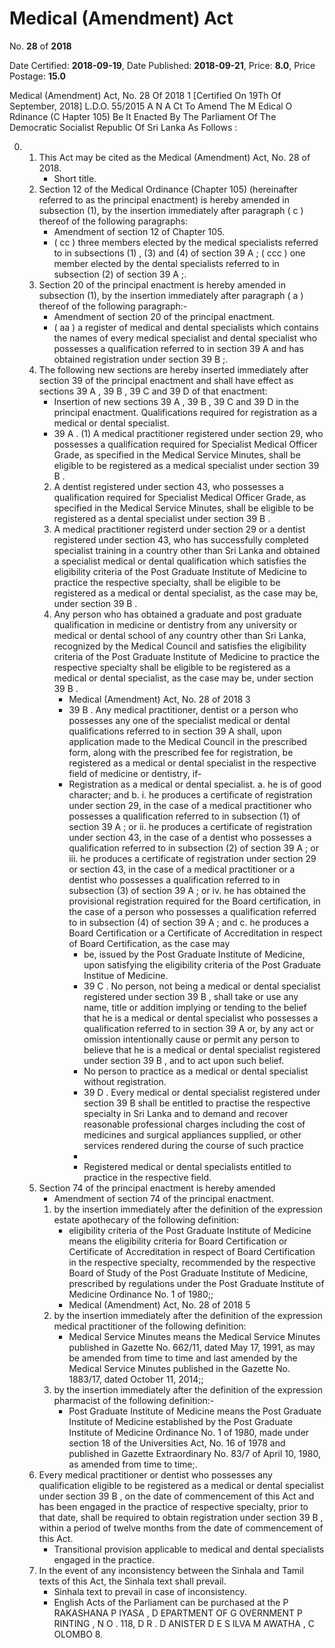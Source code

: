 # Medical (Amendment) Act

No. **28** of **2018**

Date Certified: **2018-09-19**, Date Published: **2018-09-21**, Price: **8.0**, Price Postage: **15.0**

Medical (Amendment) Act, No. 28 Of 2018 1
[Certified On 19Th Of September, 2018]
L.D.O. 55/2015
A N  A Ct   To   Amend   The  M Edical  O Rdinance  (C Hapter  105)
Be It Enacted By The Parliament Of The Democratic Socialist Republic Of Sri Lanka As Follows :

0. 
    1. This Act may be cited as the Medical (Amendment) Act, No. 28 of 2018.
        - Short title.
    2. Section 12 of the Medical Ordinance (Chapter 105) (hereinafter referred to as the principal enactment) is hereby amended in subsection (1), by the insertion immediately after paragraph ( c ) thereof of the following paragraphs:
        - Amendment of section 12 of Chapter 105.
        - ( cc ) three members elected by the medical specialists referred to in subsections (1) , (3) and (4) of section 39 A ; ( ccc ) one member elected by the dental specialists referred to in subsection (2) of section 39 A ;.
    3. Section 20 of the principal enactment is hereby amended in subsection (1), by the insertion immediately after paragraph ( a ) thereof of the following paragraph:-
        - Amendment of section 20 of the principal enactment.
        - ( aa ) a register of medical and dental specialists which contains the names of every medical specialist and dental specialist who possesses a qualification referred to in section 39 A  and has obtained registration under section 39 B ;.
    4. The following new sections are hereby inserted immediately after section 39 of the principal enactment and shall have effect as sections 39 A , 39 B , 39 C  and 39 D  of that enactment:
        - Insertion of new sections 39 A , 39 B , 39 C  and 39 D  in the principal enactment. Qualifications required for registration as a medical or dental specialist.
        - 39 A . (1) A medical practitioner registered under section 29, who possesses a qualification required for Specialist Medical Officer Grade, as specified in the Medical Service Minutes, shall be eligible to be registered as a medical specialist under section 39 B .
        2. A dentist registered under section 43, who possesses a qualification required for Specialist Medical Officer Grade, as specified in the Medical Service Minutes, shall be eligible to be registered as a dental specialist under section 39 B .
        3. A medical practitioner registerd under section 29 or a dentist registered under section 43, who has successfully completed specialist training in a country other than Sri Lanka and obtained a specialist medical or dental qualification which satisfies the eligibility criteria of the Post Graduate Institute of Medicine to practice the respective specialty, shall be eligible to be registered as a medical or dental specialist, as the case may be, under section 39 B .
        4. Any person who has obtained a graduate and post graduate qualification in medicine or dentistry from any university or medical or dental school of any country other than Sri Lanka, recognized by the Medical Council and satisfies the eligibility criteria of the Post Graduate Institute of Medicine to practice the respective specialty shall be eligible to be registered as a medical or dental specialist, as the case may be, under section 39 B .
            - Medical (Amendment) Act, No. 28 of 2018 3
            - 39 B . Any medical practitioner, dentist or a person who possesses any one of the specialist medical or dental qualifications referred to in section 39 A  shall, upon application made to the Medical Council in the prescribed form, along with the prescribed fee for registration, be registered as a medical or dental specialist in the respective field of medicine or dentistry, if-
            - Registration as a medical or dental specialist.
            a. he is of good character; and
            b. 
                i. he produces a certificate of registration under section 29, in the case of a medical practitioner who possesses a qualification referred to in subsection (1) of section 39 A ; or
                ii. he produces a certificate of registration under section 43, in the case of a dentist who possesses a qualification referred to in subsection (2) of section 39 A ; or
                iii. he produces a certificate of registration under section 29 or section 43, in the case of a medical practitioner or a dentist who possesses a qualification referred to in subsection (3) of section 39 A ; or
                iv. he has obtained the provisional registration required for the Board certification, in the case of a person who possesses a qualification referred to in subsection (4) of section 39 A ; and
            c. he produces a Board Certification or a Certificate of Accreditation in respect of Board Certification, as the case may
                - be, issued by the Post Graduate Institute of Medicine, upon satisfying the eligibility criteria of the Post Graduate Institue of Medicine.
                - 39 C . No person, not being a medical or dental specialist registered under section 39 B , shall take or use any name, title or addition implying or tending to the belief that he is a medical or dental specialist who possesses a qualification referred to in section 39 A  or, by any act or omission intentionally cause or permit any person to believe that he is a medical or dental specialist registered under section 39 B , and to act upon such belief.
                - No person to practice as a medical or dental specialist without registration.
                - 39 D . Every medical or dental specialist registered under section 39 B  shall be entitled to practise the respective specialty in Sri Lanka and to demand and recover reasonable professional charges including the cost of medicines and surgical appliances supplied, or other services rendered during the course of such practice
                - 
                - Registered medical or dental specialists entitled to practice in the respective field.
    5. Section 74 of the principal enactment is hereby amended
        - Amendment of section 74 of the principal enactment.
        1. by the insertion immediately after the definition of the expression estate apothecary of the following definition:
            -  eligibility criteria of the Post Graduate Institute of Medicine means the eligibility criteria for Board Certification or Certificate of Accreditation in respect of Board Certification in the respective specialty, recommended by the respective Board of Study of the Post Graduate Institute of Medicine, prescribed by regulations under the Post Graduate Institute of Medicine Ordinance No. 1 of 1980;;
            - Medical (Amendment) Act, No. 28 of 2018 5
        2. by the insertion immediately after the definition of the expression medical practitioner of the following definition:
            -  Medical Service Minutes means the Medical Service Minutes published in Gazette  No. 662/11, dated May 17, 1991, as may be amended from time to time and last amended by the Medical Service Minutes published in the  Gazette No. 1883/17, dated October 11, 2014;;
        3. by the insertion immediately after the definition of the expression pharmacist of the following definition:-
            -  Post Graduate Institute of Medicine means the Post Graduate Institute of Medicine established by the Post Graduate Institute of Medicine Ordinance No. 1 of 1980, made under section 18 of the Universities Act, No. 16 of 1978 and published in  Gazette Extraordinary No. 83/7 of April 10, 1980, as amended from time to time;.
    6. Every medical practitioner or dentist who possesses any qualification eligible to be registered as a medical or dental specialist under section 39 B , on the date of commencement of this Act and has been engaged in the practice of respective specialty, prior to that date, shall be required to obtain registration under section 39 B , within a period of twelve months from the date of commencement of this Act.
        - Transitional provision applicable to medical and dental specialists engaged in the practice.
    7. In the event of any inconsistency between the Sinhala and Tamil texts of this Act, the Sinhala text shall prevail.
        - Sinhala text to prevail in case of inconsistency.
        - English Acts of the Parliament can be purchased at the P RAKASHANA  P IYASA , D EPARTMENT   OF G OVERNMENT  P RINTING , N O . 118, D R . D ANISTER  D E  S ILVA  M AWATHA , C OLOMBO  8.